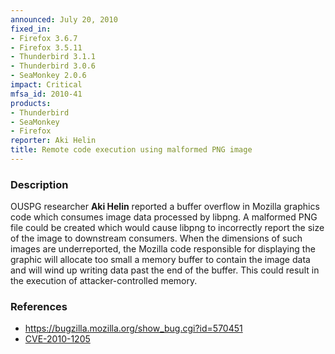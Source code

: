 ```yaml
---
announced: July 20, 2010
fixed_in:
- Firefox 3.6.7
- Firefox 3.5.11
- Thunderbird 3.1.1
- Thunderbird 3.0.6
- SeaMonkey 2.0.6
impact: Critical
mfsa_id: 2010-41
products:
- Thunderbird
- SeaMonkey
- Firefox
reporter: Aki Helin
title: Remote code execution using malformed PNG image
---
```


<h3>Description</h3>

<p>OUSPG researcher <strong>Aki Helin</strong> reported a buffer
overflow in Mozilla graphics code which consumes image data processed
by libpng.  A malformed PNG file could be created which would cause
libpng to incorrectly report the size of the image to downstream
consumers.  When the dimensions of such images are underreported, the
Mozilla code responsible for displaying the graphic will allocate too
small a memory buffer to contain the image data and will wind up
writing data past the end of the buffer.  This could result in the
execution of attacker-controlled memory.</p>

<h3>References</h3>

<ul>
  <li><a href="https://bugzilla.mozilla.org/show_bug.cgi?id=570451">https://bugzilla.mozilla.org/show_bug.cgi?id=570451</a></li>
  <li><a class="ex-ref" href="http://cve.mitre.org/cgi-bin/cvename.cgi?name=CVE-2010-1205">CVE-2010-1205</a></li>
</ul>




